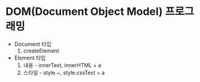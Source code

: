 # DOM(Document Object Model) 프로그래밍
- Document 타입
  1. createElement
- Element 타입
  1. 내용 - innerText, innerHTML + a
  2. 스타일 - style.~, style.cssText + a
